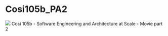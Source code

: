 # Cosi105b_PA2
<a href="https://codeclimate.com/github/shimonm/Cosi105b_PA2"><img src="https://codeclimate.com/github/shimonm/Cosi105b_PA2/badges/gpa.svg" /></a>
Cosi 105b - Software Engineering and Architecture at Scale - Movie part 2
